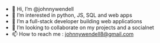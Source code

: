 - 👋 Hi, I’m @johnnywendell
- 👀 I’m interested in python, JS, SQL and web apps
- 🌱 I’m a full-stack developer building web applications
- 💞️ I’m looking to collaborate on my projects and a socialnet
- 📫 How to reach me : johnnywendell8@gmail.com

<!---
johnnywendell/johnnywendell is a ✨ special ✨ repository because its `README.md` (this file) appears on your GitHub profile.
You can click the Preview link to take a look at your changes.
--->
